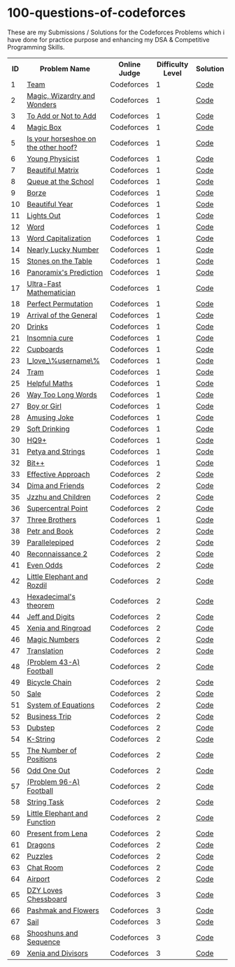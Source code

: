 # 100-questions-of-codeforces

These are my Submissions / Solutions for the Codeforces Problems which i have done for practice purpose and enhancing my DSA & Competitive Programming Skills.


<html>
<body>
<center>
<table>
<tr>
<th>ID</th>
<th>Problem Name</th>
<th>Online Judge</th>
<th>Difficulty Level</th>
  <th>Solution</th>
</tr>

<tr>
<td>1</td>
<td><a href="https://codeforces.com/contest/231/problem/A" target="_blank">Team</a></td>
<td>Codeforces</td>
<td>1</td>
<td><a href="https://github.com/piyushpatelcodes/codeforces/blob/main/team.java">Code</a></td>
</tr>

<tr>
<td>2</td>
<td><a href="https://codeforces.com/contest/231/problem/B" target="_blank"> Magic, Wizardry and Wonders</a></td>
<td>Codeforces</td>
<td>1</td>
<td><a href="https://github.com/piyushpatelcodes/codeforces/blob/main/Magic_Wizardry_and_Wonders.java">Code</a></td>
</tr>

<tr>
<td>3</td>
<td><a href="https://codeforces.com/contest/231/problem/B" target="_blank">To Add or Not to Add</a></td>
<td>Codeforces</td>
<td>1</td>
<td><a href="https://github.com/piyushpatelcodes/codeforces/blob/main/to_Add_or_Not_to_Add.java">Code</a></td>
</tr>


<tr>
<td>4</td>
<td><a href="https://codeforces.com/contest/231/problem/D" target="_blank">Magic Box</a></td>
<td>Codeforces</td>
<td>1</td>
<td><a href="https://github.com/piyushpatelcodes/codeforces/blob/main/magic_Box.java">Code</a></td>
</tr>

<tr>
<td>5</td>
<td><a href="https://codeforces.com/contest/228/problem/A" target="_blank">Is your horseshoe on the other hoof?</a></td>
<td>Codeforces</td>
<td>1</td>
<td><a href="https://github.com/piyushpatelcodes/codeforces/blob/main/is_your_horseshoe_on_the_other_hoof.java">Code</a></td>
</tr>

<tr>
<td>6</td>
<td><a href="https://codeforces.com/contest/228/problem/A" target="_blank">Young Physicist</a></td>
<td>Codeforces</td>
<td>1</td>
<td><a href="https://github.com/piyushpatelcodes/codeforces/blob/main/young_Physicist.java">Code</a></td>
</tr>



<tr>
<td>7</td>
<td><a href="http://codeforces.com/problemset/problem/263/A" target="_blank">Beautiful Matrix</a></td>
<td>Codeforces</td>
<td>1</td>
<td><a href="https://github.com/piyushpatelcodes/codeforces/blob/main/beautiful_Matrix.java">Code</a></td>
</tr>

<tr>
<td>8</td>
<td><a href="http://codeforces.com/problemset/problem/266/B" target="_blank">Queue at the School</a></td>
<td>Codeforces</td>
<td>1</td>
<td><a href="https://github.com/piyushpatelcodes/codeforces/blob/main/queue_at_the_School.java">Code</a></td>
</tr>

<tr>
<td>9</td>
<td><a href="https://codeforces.com/contest/32/problem/B" target="_blank">Borze</a></td>
<td>Codeforces</td>
<td>1</td>
<td><a href="https://github.com/piyushpatelcodes/codeforces/blob/main/borze.java">Code</a></td>
</tr>

<tr>
<td>10</td>
<td><a href="https://codeforces.com/contest/32/problem/B" target="_blank">Beautiful Year</a></td>
<td>Codeforces</td>
<td>1</td>
<td><a href="https://github.com/piyushpatelcodes/codeforces/blob/main/beautiful_Year.java">Code</a></td>
</tr>

<tr>
<td>11</td>
<td><a href="https://codeforces.com/problemset/problem/275/A" target="_blank">Lights Out</a></td>
<td>Codeforces</td>
<td>1</td>
<td><a href="https://github.com/piyushpatelcodes/codeforces/blob/main/lights_Out.java">Code</a></td>
</tr>

<tr>
<td>12</td>
<td><a href="https://codeforces.com/problemset/problem/59/A" target="_blank">Word</a></td>
<td>Codeforces</td>
<td>1</td>
<td><a href="https://github.com/piyushpatelcodes/codeforces/blob/main/word.java">Code</a></td>
</tr>                

<tr>
<td>13</td>
<td><a href="https://codeforces.com/problemset/problem/281/A" target="_blank">Word Capitalization</a></td>
<td>Codeforces</td>
<td>1</td>
<td><a href="https://github.com/piyushpatelcodes/codeforces/blob/main/word_Capitalization.java">Code</a></td>
</tr>   

<tr>
<td>14</td>
<td><a href="https://codeforces.com/problemset/problem/110/A" target="_blank">Nearly Lucky Number</a></td>
<td>Codeforces</td>
<td>1</td>
<td><a href="https://github.com/piyushpatelcodes/codeforces/blob/main/nearly_Lucky_Number.java">Code</a></td>
</tr>   

<tr>
<td>15</td>
<td><a href="https://codeforces.com/problemset/problem/266/A" target="_blank">Stones on the Table</a></td>
<td>Codeforces</td>
<td>1</td>
<td><a href="https://github.com/piyushpatelcodes/codeforces/blob/main/stones_on_the_Table.java">Code</a></td>
</tr>   


<tr>
<td>16</td>
<td><a href="https://codeforces.com/problemset/problem/80/A" target="_blank">Panoramix's Prediction</a></td>
<td>Codeforces</td>
<td>1</td>
<td><a href="https://github.com/piyushpatelcodes/codeforces/blob/main/panoramix's_Prediction.java">Code</a></td>
</tr>   

<tr>
<td>17</td>
<td><a href="https://codeforces.com/problemset/problem/61/A" target="_blank">Ultra-Fast Mathematician</a></td>
<td>Codeforces</td>
<td>1</td>
<td><a href="https://github.com/piyushpatelcodes/codeforces/blob/main/ultra_Fast_Mathematician.java">Code</a></td>
</tr>

<tr>
<td>18</td>
<td><a href="https://codeforces.com/problemset/problem/233/A" target="_blank">Perfect Permutation</a></td>
<td>Codeforces</td>
<td>1</td>
<td><a href="https://github.com/piyushpatelcodes/codeforces/blob/main/perfect_Permutation.java">Code</a></td>
</tr>

<tr>
<td>19</td>
<td><a href="https://codeforces.com/problemset/problem/144/A" target="_blank">Arrival of the General</a></td>
<td>Codeforces</td>
<td>1</td>
<td><a href="https://github.com/piyushpatelcodes/codeforces/blob/main/arrival_of_the_General.java">Code</a></td>
</tr>

<tr>
<td>20</td>
<td><a href="https://codeforces.com/problemset/problem/200/B" target="_blank">Drinks</a></td>
<td>Codeforces</td>
<td>1</td>
<td><a href="https://github.com/piyushpatelcodes/codeforces/blob/main/drinks.java">Code</a></td>
</tr>

<tr>
<td>21</td>
<td><a href="https://codeforces.com/problemset/problem/148/A" target="_blank">Insomnia cure</a></td>
<td>Codeforces</td>
<td>1</td>
<td><a href="https://github.com/piyushpatelcodes/codeforces/blob/main/insomnia_cure.java">Code</a></td>
</tr>

<tr>
<td>22</td>
<td><a href="https://codeforces.com/problemset/problem/248/A" target="_blank">Cupboards</a></td>
<td>Codeforces</td>
<td>1</td>
<td><a href="https://github.com/piyushpatelcodes/codeforces/blob/main/cupboards.java">Code</a></td>
</tr>

<tr>
<td>23</td>
<td><a href="https://codeforces.com/problemset/problem/155/A" target="_blank">I_love_\%username\%</a></td>
<td>Codeforces</td>
<td>1</td>
<td><a href="https://github.com/piyushpatelcodes/codeforces/blob/main/i_love_username.java">Code</a></td>
</tr>

<tr>
<td>24</td>
<td><a href="https://codeforces.com/problemset/problem/116/A" target="_blank">Tram</a></td>
<td>Codeforces</td>
<td>1</td>
<td><a href="https://github.com/piyushpatelcodes/codeforces/blob/main/tram.java">Code</a></td>
</tr>

<tr>
<td>25</td>
<td><a href="https://codeforces.com/problemset/problem/339/A" target="_blank">Helpful Maths</a></td>
<td>Codeforces</td>
<td>1</td>
<td><a href="https://github.com/piyushpatelcodes/codeforces/blob/main/helpful_Maths.java">Code</a></td>
</tr>

<tr>
<td>26</td>
<td><a href="https://codeforces.com/problemset/problem/71/A" target="_blank">Way Too Long Words</a></td>
<td>Codeforces</td>
<td>1</td>
<td><a href="https://github.com/piyushpatelcodes/codeforces/blob/main/way_Too_Long_Words.java">Code</a></td>
</tr>

<tr>
<td>27</td>
<td><a href="https://codeforces.com/problemset/problem/236/A" target="_blank">Boy or Girl</a></td>
<td>Codeforces</td>
<td>1</td>
<td><a href="https://github.com/piyushpatelcodes/codeforces/blob/main/boy_or_Girl.java">Code</a></td>
</tr>

<tr>
<td>28</td>
<td><a href="https://codeforces.com/problemset/problem/141/A" target="_blank">Amusing Joke</a></td>
<td>Codeforces</td>
<td>1</td>
<td><a href="https://github.com/piyushpatelcodes/codeforces/blob/main/amusing_Joke.java">Code</a></td>
</tr>

<tr>
<td>29</td>
<td><a href="https://codeforces.com/problemset/problem/151/A" target="_blank">Soft Drinking</a></td>
<td>Codeforces</td>
<td>1</td>
<td><a href="https://github.com/piyushpatelcodes/codeforces/blob/main/soft_Drinking.java">Code</a></td>
</tr>

<tr>
<td>30</td>
<td><a href="https://codeforces.com/problemset/problem/133/A" target="_blank">HQ9+</a></td>
<td>Codeforces</td>
<td>1</td>
<td><a href="https://github.com/piyushpatelcodes/codeforces/blob/main/hq9.java">Code</a></td>
</tr>

<tr>
<td>31</td>
<td><a href="https://codeforces.com/problemset/problem/112/A" target="_blank">Petya and Strings</a></td>
<td>Codeforces</td>
<td>1</td>
<td><a href="https://github.com/piyushpatelcodes/codeforces/blob/main/petya_and_Strings.java">Code</a></td>
</tr>

<tr>
<td>32</td>
<td><a href="https://codeforces.com/problemset/problem/282/A" target="_blank">Bit++</a></td>
<td>Codeforces</td>
<td>1</td>
<td><a href="https://github.com/piyushpatelcodes/codeforces/blob/main/bit.java">Code</a></td>
</tr>

<tr>
<td>33</td>
<td><a href="https://codeforces.com/problemset/problem/227/B" target="_blank">Effective Approach</a></td>
<td>Codeforces</td>
<td>2</td>
<td><a href="https://github.com/piyushpatelcodes/codeforces/blob/main/effective_Approach.java">Code</a></td>
</tr>

<tr>
<td>34</td>
<td><a href="https://codeforces.com/problemset/problem/272/A" target="_blank">Dima and Friends</a></td>
<td>Codeforces</td>
<td>2</td>
<td><a href="https://github.com/piyushpatelcodes/codeforces/blob/main/dima_And_Friends.java">Code</a></td>
</tr>

<tr>
<td>35</td>
<td><a href="https://codeforces.com/problemset/problem/450/A" target="_blank">Jzzhu and Children</a></td>
<td>Codeforces</td>
<td>2</td>
<td><a href="https://github.com/piyushpatelcodes/codeforces/blob/main/jzzhu_and_Children.java">Code</a></td>
</tr>

<tr>
<td>36</td>
<td><a href="https://codeforces.com/problemset/problem/165/A" target="_blank">Supercentral Point</a></td>
<td>Codeforces</td>
<td>2</td>
<td><a href="https://github.com/piyushpatelcodes/codeforces/blob/main/supercentral_Point.java">Code</a></td>
</tr>

<tr>
<td>37</td>
<td><a href="https://codeforces.com/contest/2010/problem/B" target="_blank">Three Brothers</a></td>
<td>Codeforces</td>
<td>1</td>
<td><a href="https://github.com/piyushpatelcodes/codeforces/blob/main/three_Brothers.java">Code</a></td>
</tr>

<tr>
<td>38</td>
<td><a href="https://codeforces.com/problemset/problem/139/A" target="_blank">Petr and Book</a></td>
<td>Codeforces</td>
<td>2</td>
<td><a href="https://github.com/piyushpatelcodes/codeforces/blob/main/petr_and_Book.java">Code</a></td>
</tr>

<tr>
<td>39</td>
<td><a href="https://codeforces.com/problemset/problem/224/A" target="_blank">Parallelepiped</a></td>
<td>Codeforces</td>
<td>2</td>
<td><a href="https://github.com/piyushpatelcodes/codeforces/blob/main/parallelepiped.java">Code</a></td>
</tr>

<tr>
<td>40</td>
<td><a href="https://codeforces.com/problemset/problem/34/A" target="_blank">Reconnaissance 2</a></td>
<td>Codeforces</td>
<td>2</td>
<td><a href="https://github.com/piyushpatelcodes/codeforces/blob/main/reconnaissance_2.java">Code</a></td>
</tr>

<tr>
<td>41</td>
<td><a href="https://codeforces.com/problemset/problem/318/A" target="_blank">Even Odds</a></td>
<td>Codeforces</td>
<td>2</td>
<td><a href="https://github.com/piyushpatelcodes/codeforces/blob/main/even_Odds.java">Code</a></td>
</tr>

<tr>
<td>42</td>
<td><a href="https://codeforces.com/problemset/problem/205/A" target="_blank">Little Elephant and Rozdil</a></td>
<td>Codeforces</td>
<td>2</td>
<td><a href="https://github.com/piyushpatelcodes/codeforces/blob/main/little_Elephant_and_Rozdil.java">Code</a></td>
</tr>


<tr>
<td>43</td>
<td><a href="https://codeforces.com/problemset/problem/199/A" target="_blank">Hexadecimal's theorem</a></td>
<td>Codeforces</td>
<td>2</td>
<td><a href="https://github.com/piyushpatelcodes/codeforces/blob/main/hexadecimal_Theorem.java">Code</a></td>
</tr>


<tr>
<td>44</td>
<td><a href="https://codeforces.com/problemset/problem/352/A" target="_blank">Jeff and Digits</a></td>
<td>Codeforces</td>
<td>2</td>
<td><a href="https://github.com/piyushpatelcodes/codeforces/blob/main/jeff_and_Digits.java">Code</a></td>
</tr>


<tr>
<td>45</td>
<td><a href="https://codeforces.com/problemset/problem/339/B" target="_blank">Xenia and Ringroad</a></td>
<td>Codeforces</td>
<td>2</td>
<td><a href="https://github.com/piyushpatelcodes/codeforces/blob/main/xenia_and_Ringroad.java">Code</a></td>
</tr>


<tr>
<td>46</td>
<td><a href="https://codeforces.com/problemset/problem/320/A" target="_blank">Magic Numbers</a></td>
<td>Codeforces</td>
<td>2</td>
<td><a href="https://github.com/piyushpatelcodes/codeforces/blob/main/magic_Numbers.java">Code</a></td>
</tr>

<tr>
<td>47</td>
<td><a href="https://codeforces.com/problemset/problem/41/A" target="_blank">Translation</a></td>
<td>Codeforces</td>
<td>2</td>
<td><a href="https://github.com/piyushpatelcodes/codeforces/blob/main/translation.java">Code</a></td>
</tr>

 <tr>
          <td>48</td>
          <td>
            <a
              href="https://codeforces.com/problemset/problem/43/A"
              target="_blank"
              >(Problem 43-A) Football</a
            >
          </td>
          <td>Codeforces</td>
          <td>2</td>
          <td>
            <a
              href="https://github.com/piyushpatelcodes/codeforces/blob/main/football.java"
              >Code</a
            >
          </td>
        </tr>
        
<tr>
<td>49</td>
<td><a href="https://codeforces.com/problemset/problem/215/A" target="_blank">Bicycle Chain</a></td>
<td>Codeforces</td>
<td>2</td>
<td><a href="https://github.com/piyushpatelcodes/codeforces/blob/main/bicycle_Chain.java">Code</a></td>
</tr>

<tr>
<td>50</td>
<td><a href="https://codeforces.com/problemset/problem/34/B" target="_blank">Sale</a></td>
<td>Codeforces</td>
<td>2</td>
<td><a href="https://github.com/piyushpatelcodes/codeforces/blob/main/sale.java">Code</a></td>
</tr>

<tr>
<td>51</td>
<td><a href="https://codeforces.com/problemset/problem/214/A" target="_blank">System of Equations</a></td>
<td>Codeforces</td>
<td>2</td>
<td><a href="https://github.com/piyushpatelcodes/codeforces/blob/main/system_of_Equations.java">Code</a></td>
</tr>

<tr>
<td>52</td>
<td><a href="https://codeforces.com/problemset/problem/149/A" target="_blank">Business Trip</a></td>
<td>Codeforces</td>
<td>2</td>
<td><a href="https://github.com/piyushpatelcodes/codeforces/blob/main/business_Trip.java">Code</a></td>
</tr>

<tr>
<td>53</td>
<td><a href="https://codeforces.com/problemset/problem/208/A" target="_blank">Dubstep</a></td>
<td>Codeforces</td>
<td>2</td>
<td><a href="https://github.com/piyushpatelcodes/codeforces/blob/main/dubstep.java">Code</a></td>
</tr>

<tr>
<td>54</td>
<td><a href="https://codeforces.com/problemset/problem/219/A" target="_blank">K-String</a></td>
<td>Codeforces</td>
<td>2</td>
<td><a href="https://github.com/piyushpatelcodes/codeforces/blob/main/k_String.java">Code</a></td>
</tr>

<tr>
<td>55</td>
<td><a href="https://codeforces.com/problemset/problem/124/A" target="_blank">The Number of Positions</a></td>
<td>Codeforces</td>
<td>2</td>
<td><a href="https://github.com/piyushpatelcodes/codeforces/blob/main/the_Number_of_Positions.java">Code</a></td>
</tr>

<tr>
<td>56</td>
<td><a href="https://codeforces.com/contest/1916/problem/A" target="_blank">Odd One Out</a></td>
<td>Codeforces</td>
<td>2</td>
<td><a href="https://github.com/piyushpatelcodes/codeforces/blob/main/odd_One_Out.java">Code</a></td>
</tr>

<tr>
<td>57</td>
<td><a href="https://codeforces.com/problemset/problem/96/A" target="_blank">(Problem 96-A) Football</a></td>
<td>Codeforces</td>
<td>2</td>
<td><a href="https://github.com/piyushpatelcodes/codeforces/blob/main/football96A.java">Code</a></td>
</tr>

<tr>
<td>58</td>
<td><a href="https://codeforces.com/problemset/problem/118/A" target="_blank">String Task</a></td>
<td>Codeforces</td>
<td>2</td>
<td><a href="https://github.com/piyushpatelcodes/codeforces/blob/main/string_Task.java">Code</a></td>
</tr>

<tr>
<td>59</td>
<td><a href="https://codeforces.com/problemset/problem/221/A" target="_blank">Little Elephant and Function</a></td>
<td>Codeforces</td>
<td>2</td>
<td><a href="https://github.com/piyushpatelcodes/codeforces/blob/main/little_Elephant_and_Function.java">Code</a></td>
</tr>

<tr>
<td>60</td>
<td><a href="https://codeforces.com/problemset/problem/118/B" target="_blank">Present from Lena</a></td>
<td>Codeforces</td>
<td>2</td>
<td><a href="https://github.com/piyushpatelcodes/codeforces/blob/main/present_from_Lena.java">Code</a></td>
</tr>

<tr>
<td>61</td>
<td><a href="https://codeforces.com/problemset/problem/230/A" target="_blank">Dragons</a></td>
<td>Codeforces</td>
<td>2</td>
<td><a href="https://github.com/piyushpatelcodes/codeforces/blob/main/dragons.java">Code</a></td>
</tr>

<tr>
<td>62</td>
<td><a href="https://codeforces.com/problemset/problem/337/A" target="_blank">Puzzles</a></td>
<td>Codeforces</td>
<td>2</td>
<td><a href="https://github.com/piyushpatelcodes/codeforces/blob/main/puzzles.java">Code</a></td>
</tr>

<tr>
<td>63</td>
<td><a href="https://codeforces.com/problemset/problem/58/A" target="_blank">Chat Room</a></td>
<td>Codeforces</td>
<td>2</td>
<td><a href="https://github.com/piyushpatelcodes/codeforces/blob/main/chat_Room.java">Code</a></td>
</tr>

<tr>
<td>64</td>
<td><a href="https://codeforces.com/problemset/problem/218/B" target="_blank">Airport</a></td>
<td>Codeforces</td>
<td>2</td>
<td><a href="https://github.com/piyushpatelcodes/codeforces/blob/main/airport.java">Code</a></td>
</tr>

<tr>
<td>65</td>
<td><a href="https://codeforces.com/problemset/problem/445/A" target="_blank">DZY Loves Chessboard</a></td>
<td>Codeforces</td>
<td>3</td>
<td><a href="https://github.com/piyushpatelcodes/codeforces/blob/main/dzy_Loves_Chessboard.java">Code</a></td>
</tr>

<tr>
<td>66</td>
<td><a href="https://codeforces.com/problemset/problem/459/B" target="_blank">Pashmak and Flowers</a></td>
<td>Codeforces</td>
<td>3</td>
<td><a href="https://github.com/piyushpatelcodes/codeforces/blob/main/pashmak_and_Flowers.java">Code</a></td>
</tr>

<tr>
<td>67</td>
<td><a href="https://codeforces.com/problemset/problem/298/B" target="_blank">Sail</a></td>
<td>Codeforces</td>
<td>3</td>
<td><a href="https://github.com/piyushpatelcodes/codeforces/blob/main/sail.java">Code</a></td>
</tr>

<tr>
<td>68</td>
<td><a href="https://codeforces.com/problemset/problem/222/A" target="_blank">Shooshuns and Sequence</a></td>
<td>Codeforces</td>
<td>3</td>
<td><a href="https://github.com/piyushpatelcodes/codeforces/blob/main/shooshuns_and_Sequence.java">Code</a></td>
</tr>

<tr>
<td>69</td>
<td><a href="https://codeforces.com/problemset/problem/342/A" target="_blank">Xenia and Divisors</a></td>
<td>Codeforces</td>
<td>3</td>
<td><a href="https://github.com/piyushpatelcodes/codeforces/blob/main/xenia_and_Divisors.java">Code</a></td>
</tr>





</table>
  </center>
  </body>
</html>

